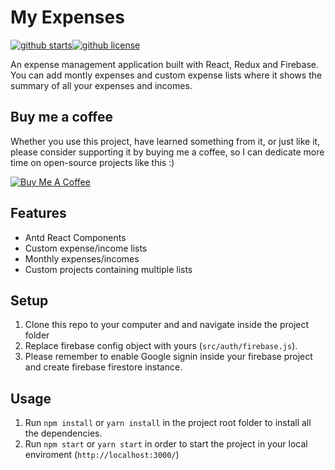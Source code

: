 # My Expenses

[![github starts](https://img.shields.io/github/stars/dmcshehan/my-expenses)](https://github.com/dmcshehan/my-expenses/stargazers)[![github license](https://img.shields.io/github/license/dmcshehan/my-expenses)](https://github.com/dmcshehan/my-expenses/blob/master/LICENSE.md)

An expense management application built with React, Redux and Firebase. You can add montly expenses and custom expense lists where it shows the summary of all your expenses and incomes.

## Buy me a coffee

Whether you use this project, have learned something from it, or just like it, please consider supporting it by buying me a coffee, so I can dedicate more time on open-source projects like this :)

<a href="https://www.buymeacoffee.com/dmcshehan" target="_blank"><img src="https://www.buymeacoffee.com/assets/img/custom_images/orange_img.png" alt="Buy Me A Coffee" style="height: auto !important;width: auto !important;" ></a>

## Features

- Antd React Components
- Custom expense/income lists
- Monthly expenses/incomes
- Custom projects containing multiple lists

## Setup

1.  Clone this repo to your computer and and navigate inside the project folder
2.  Replace firebase config object with yours (`src/auth/firebase.js`).
3.  Please remember to enable Google signin inside your firebase project and create firebase firestore instance.

## Usage

1.  Run `npm install` or `yarn install` in the project root folder to install all the dependencies.
2.  Run `npm start` or `yarn start` in order to start the project in your local enviroment (`http://localhost:3000/`)
